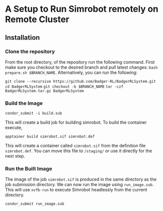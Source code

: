 
# A Setup to Run Simrobot remotely on Remote Cluster

## Installation

### Clone the repository
From the root directory, of the repository run the following command. First make sure you checkout to the desired branch and pull latest changes: `bash prepare.sh $BRANCH_NAME`. Alternatively, you can run the following: 

`git clone --recursive https://github.com/Badger-RL/BadgerRLSystem.git`
`cd BadgerRLSystem`
`git checkout -b $BRANCH_NAME`
`tar -czf BadgerRLSystem.tar.gz BadgerRLSystem`


### Build the Image
```condor_submit -i build.sub```

This will create a build job for building simrobot. To build the container execute, 

`apptainer build simrobot.sif simrobot.def`


This will create a container called `simrobot.sif` from the definition file `simrobot.def`. You can move this file to `/staging/` or use it directly for the next step. 

### Run the Built Image 

The image of the job `simrobot.sif` is produced in the same directory as the job submission directory. We can now run the image using `run_image.sub`. This will use `xvfb-run` to execute Simrobot headlessly from the current directory. 

```condor_submit run_image.sub```


